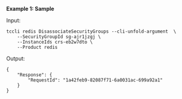 **Example 1: Sample**



Input: 

```
tccli redis DisassociateSecurityGroups --cli-unfold-argument  \
    --SecurityGroupId sg-ajr1jzgj \
    --InstanceIds crs-eb2w7dto \
    --Product redis
```

Output: 
```
{
    "Response": {
        "RequestId": "1a42feb9-82087f71-6a0031ac-699a92a1"
    }
}
```

